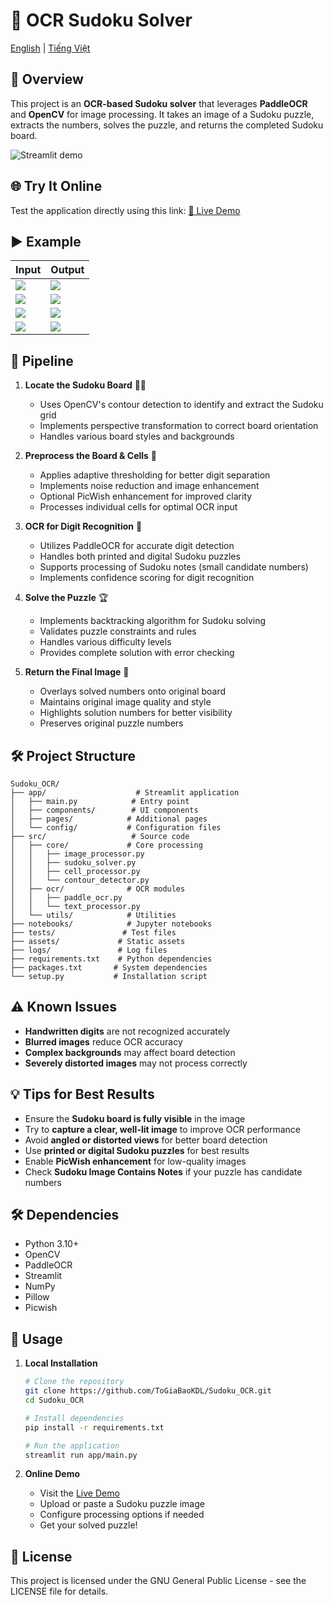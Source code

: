 # 🧩 OCR Sudoku Solver

[English](README.md) | [Tiếng Việt](README.vi.md)

## 📌 Overview

This project is an **OCR-based Sudoku solver** that leverages **PaddleOCR** and **OpenCV** for image processing. It takes an image of a Sudoku puzzle, extracts the numbers, solves the puzzle, and returns the completed Sudoku board.

![Streamlit demo](https://ik.imagekit.io/baodata2226/imagekit-assets/sudoku_interface.png?updatedAt=1749838157494)

## 🌐 Try It Online
Test the application directly using this link: [🔗 Live Demo](https://sudoku-ocr-tgb.streamlit.app/)

## ▶️ Example

| Input | Output |
|-------|--------|
| ![](https://ik.imagekit.io/baodata2226/imagekit-assets/screenshot_1739240123718.png?updatedAt=1739248180963) | ![](https://ik.imagekit.io/baodata2226/imagekit-assets/screenshot_1739240257816.png?updatedAt=1739248181295) |
| ![](https://ik.imagekit.io/baodata2226/imagekit-assets/screenshot_1739240456648.png?updatedAt=1739248182220) | ![](https://ik.imagekit.io/baodata2226/imagekit-assets/screenshot_1739240415810.png?updatedAt=1739248181033) |
| ![](https://ik.imagekit.io/baodata2226/imagekit-assets/screenshot_1739245027555.png?updatedAt=1739248181507) | ![](https://ik.imagekit.io/baodata2226/imagekit-assets/screenshot_1739245282917.png?updatedAt=1739248181392) |
| ![](https://ik.imagekit.io/baodata2226/imagekit-assets/screenshot_1739241829726.png?updatedAt=1739248181261) | ![](https://ik.imagekit.io/baodata2226/imagekit-assets/screenshot_1739241887565.png?updatedAt=1739248181162) |

## 🚀 Pipeline

1. **Locate the Sudoku Board** 🕵️‍♂️
   - Uses OpenCV's contour detection to identify and extract the Sudoku grid
   - Implements perspective transformation to correct board orientation
   - Handles various board styles and backgrounds

2. **Preprocess the Board & Cells** 🎨
   - Applies adaptive thresholding for better digit separation
   - Implements noise reduction and image enhancement
   - Optional PicWish enhancement for improved clarity
   - Processes individual cells for optimal OCR input

3. **OCR for Digit Recognition** 🔢
   - Utilizes PaddleOCR for accurate digit detection
   - Handles both printed and digital Sudoku puzzles
   - Supports processing of Sudoku notes (small candidate numbers)
   - Implements confidence scoring for digit recognition

4. **Solve the Puzzle** 🏆
   - Implements backtracking algorithm for Sudoku solving
   - Validates puzzle constraints and rules
   - Handles various difficulty levels
   - Provides complete solution with error checking

5. **Return the Final Image** 📸
   - Overlays solved numbers onto original board
   - Maintains original image quality and style
   - Highlights solution numbers for better visibility
   - Preserves original puzzle numbers

## 🛠️ Project Structure

```
Sudoku_OCR/
├── app/                    # Streamlit application
│   ├── main.py            # Entry point
│   ├── components/        # UI components
│   ├── pages/            # Additional pages
│   └── config/           # Configuration files
├── src/                   # Source code
│   ├── core/             # Core processing
│   │   ├── image_processor.py
│   │   ├── sudoku_solver.py
│   │   ├── cell_processor.py
│   │   └── contour_detector.py
│   ├── ocr/              # OCR modules
│   │   ├── paddle_ocr.py
│   │   └── text_processor.py
│   └── utils/            # Utilities
├── notebooks/            # Jupyter notebooks
├── tests/               # Test files
├── assets/             # Static assets
├── logs/               # Log files
├── requirements.txt    # Python dependencies
├── packages.txt       # System dependencies
└── setup.py           # Installation script
```

## ⚠️ Known Issues

- **Handwritten digits** are not recognized accurately
- **Blurred images** reduce OCR accuracy
- **Complex backgrounds** may affect board detection
- **Severely distorted images** may not process correctly

## 💡 Tips for Best Results

- Ensure the **Sudoku board is fully visible** in the image
- Try to **capture a clear, well-lit image** to improve OCR performance
- Avoid **angled or distorted views** for better board detection
- Use **printed or digital Sudoku puzzles** for best results
- Enable **PicWish enhancement** for low-quality images
- Check **Sudoku Image Contains Notes** if your puzzle has candidate numbers

## 🛠️ Dependencies

- Python 3.10+
- OpenCV
- PaddleOCR
- Streamlit
- NumPy
- Pillow
- Picwish

## 📌 Usage

1. **Local Installation**
   ```bash
   # Clone the repository
   git clone https://github.com/ToGiaBaoKDL/Sudoku_OCR.git
   cd Sudoku_OCR

   # Install dependencies
   pip install -r requirements.txt

   # Run the application
   streamlit run app/main.py
   ```

2. **Online Demo**
   - Visit the [Live Demo](https://sudoku-ocr-tgb.streamlit.app/)
   - Upload or paste a Sudoku puzzle image
   - Configure processing options if needed
   - Get your solved puzzle!

## 📝 License

This project is licensed under the GNU General Public License - see the LICENSE file for details.
